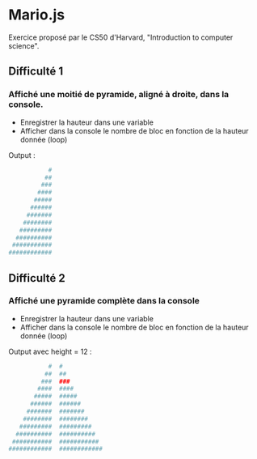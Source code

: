 # Mario.js

Exercice proposé par le CS50 d'Harvard, "Introduction to computer science".

## Difficulté 1

### Affiché une moitié de pyramide, aligné à droite, dans la console.

- Enregistrer la hauteur dans une variable
- Afficher dans la console le nombre de bloc en fonction de la hauteur donnée
(loop)

Output :

``` bash
           #
          ##
         ###
        ####
       #####
      ######
     #######
    ########
   #########
  ##########
 ###########
############
```

## Difficulté 2

### Affiché une pyramide complète dans la console

- Enregistrer la hauteur dans une variable
- Afficher dans la console le nombre de bloc en fonction de la hauteur donnée
(loop)

Output avec height = 12 :

``` bash
           #  #           
          ##  ##          
         ###  ###         
        ####  ####        
       #####  #####       
      ######  ######      
     #######  #######     
    ########  ########    
   #########  #########   
  ##########  ##########  
 ###########  ########### 
############  ############
```

